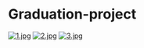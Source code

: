<h1>Graduation-project</h1>

[![1.jpg](https://i.postimg.cc/0yQz0mZk/1.jpg)](https://postimg.cc/vcJ8Q4pk)
[![2.jpg](https://i.postimg.cc/5ygtwNCQ/2.jpg)](https://postimg.cc/n9sZxxTn)
[![3.jpg](https://i.postimg.cc/DZKfHbQb/3.jpg)](https://postimg.cc/Z9VhynMT)
